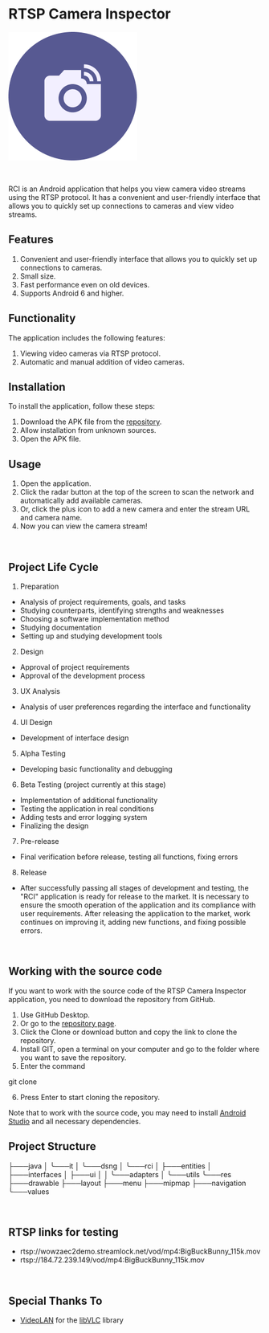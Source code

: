 # RTSP Camera Inspector

![logo](./logo.png)

</br>

RCI is an Android application that helps you view camera video streams using the RTSP protocol. It has a convenient and user-friendly interface that allows you to quickly set up connections to cameras and view video streams.

## Features
1. Convenient and user-friendly interface that allows you to quickly set up connections to cameras.
2. Small size.
3. Fast performance even on old devices.
4. Supports Android 6 and higher.

## Functionality
The application includes the following features:
1. Viewing video cameras via RTSP protocol.
2. Automatic and manual addition of video cameras.

## Installation
To install the application, follow these steps:
1. Download the APK file from the [repository](https://github.com/the8055u/RCI/releases).
2. Allow installation from unknown sources.
3. Open the APK file.

## Usage
1. Open the application.
2. Click the radar button at the top of the screen to scan the network and automatically add available cameras.
3. Or, click the plus icon to add a new camera and enter the stream URL and camera name.
4. Now you can view the camera stream!

</br>

## Project Life Cycle

1. Preparation
- Analysis of project requirements, goals, and tasks
- Studying counterparts, identifying strengths and weaknesses
- Choosing a software implementation method
- Studying documentation
- Setting up and studying development tools

2. Design
- Approval of project requirements
- Approval of the development process

3. UX Analysis
- Analysis of user preferences regarding the interface and functionality

4. UI Design
- Development of interface design

5. Alpha Testing
- Developing basic functionality and debugging

6. Beta Testing (project currently at this stage)
- Implementation of additional functionality
- Testing the application in real conditions
- Adding tests and error logging system
- Finalizing the design

7. Pre-release
- Final verification before release, testing all functions, fixing errors

8. Release
- After successfully passing all stages of development and testing, the "RCI" application is ready for release to the market. It is necessary to ensure the smooth operation of the application and its compliance with user requirements. After releasing the application to the market, work continues on improving it, adding new functions, and fixing possible errors.

</br>

## Working with the source code

If you want to work with the source code of the RTSP Camera Inspector application, you need to download the repository from GitHub.

1. Use GitHub Desktop.
2. Or go to the [repository page](https://github.com/the8055u/RCI).
3. Click the Clone or download button and copy the link to clone the repository.
4. Install GIT, open a terminal on your computer and go to the folder where you want to save the repository.
5. Enter the command

  
 git clone 
  
6. Press Enter to start cloning the repository.

Note that to work with the source code, you may need to install [Android Studio](https://developer.android.com/studio) and all necessary dependencies.

## Project Structure

├───java
│   ╰───it
│       ╰───dsng
│           ╰───rci
│               ├───entities
│               ├───interfaces
│               ├───ui
│               │   ╰───adapters
│               ╰───utils
╰───res
    ├───drawable
    ├───layout
    ├───menu
    ├───mipmap
    ├───navigation   
    ╰───values       

</br>

## RTSP links for testing
- rtsp://wowzaec2demo.streamlock.net/vod/mp4:BigBuckBunny_115k.mov
- rtsp://184.72.239.149/vod/mp4:BigBuckBunny_115k.mov

</br>

## Special Thanks To

- [VideoLAN](https://www.videolan.org/) for the [libVLC](https://www.videolan.org/vlc/libvlc.html) library